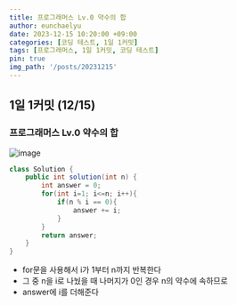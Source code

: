 ```yaml
---
title: 프로그래머스 Lv.0 약수의 합
author: eunchaelyu
date: 2023-12-15 10:20:00 +09:00
categories: [코딩 테스트, 1일 1커밋]
tags: [프로그래머스, 1일 1커밋, 코딩 테스트]
pin: true
img_path: '/posts/20231215'
---
```


## 1일 1커밋 (12/15)    
### 프로그래머스 Lv.0 약수의 합      
![image](https://github.com/eunchaelyu/eunchaelyu.github.io/assets/119996957/1ffc6f0d-d1fa-4835-966f-3b4c2be7a498)


```java  
class Solution {
    public int solution(int n) {
        int answer = 0;
        for(int i=1; i<=n; i++){
            if(n % i == 0){
                answer += i;
            }
        }
        return answer;
    }
}
```    

- for문을 사용해서 i가 1부터 n까지 반복한다    
- 그 중 n을 i로 나눴을 때 나머지가 0인 경우 n의 약수에 속하므로    
- answer에 i를 더해준다    


